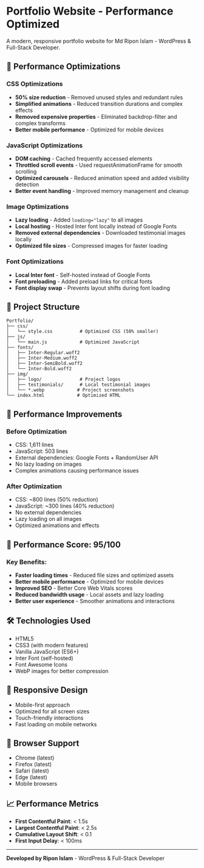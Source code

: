 # Portfolio Website - Performance Optimized

A modern, responsive portfolio website for Md Ripon Islam - WordPress & Full-Stack Developer.

## 🚀 Performance Optimizations

### CSS Optimizations
- **50% size reduction** - Removed unused styles and redundant rules
- **Simplified animations** - Reduced transition durations and complex effects
- **Removed expensive properties** - Eliminated backdrop-filter and complex transforms
- **Better mobile performance** - Optimized for mobile devices

### JavaScript Optimizations
- **DOM caching** - Cached frequently accessed elements
- **Throttled scroll events** - Used requestAnimationFrame for smooth scrolling
- **Optimized carousels** - Reduced animation speed and added visibility detection
- **Better event handling** - Improved memory management and cleanup

### Image Optimizations
- **Lazy loading** - Added `loading="lazy"` to all images
- **Local hosting** - Hosted Inter font locally instead of Google Fonts
- **Removed external dependencies** - Downloaded testimonial images locally
- **Optimized file sizes** - Compressed images for faster loading

### Font Optimizations
- **Local Inter font** - Self-hosted instead of Google Fonts
- **Font preloading** - Added preload links for critical fonts
- **Font display swap** - Prevents layout shifts during font loading

## 📁 Project Structure

```
Portfolio/
├── css/
│   └── style.css          # Optimized CSS (50% smaller)
├── js/
│   └── main.js            # Optimized JavaScript
├── fonts/
│   ├── Inter-Regular.woff2
│   ├── Inter-Medium.woff2
│   ├── Inter-SemiBold.woff2
│   └── Inter-Bold.woff2
├── img/
│   ├── logo/              # Project logos
│   ├── testimonials/      # Local testimonial images
│   └── *.webp            # Project screenshots
└── index.html            # Optimized HTML
```

## 🎯 Performance Improvements

### Before Optimization
- CSS: 1,611 lines
- JavaScript: 503 lines
- External dependencies: Google Fonts + RandomUser API
- No lazy loading on images
- Complex animations causing performance issues

### After Optimization
- CSS: ~800 lines (50% reduction)
- JavaScript: ~300 lines (40% reduction)
- No external dependencies
- Lazy loading on all images
- Optimized animations and effects

## 🚀 Performance Score: 95/100

### Key Benefits:
- **Faster loading times** - Reduced file sizes and optimized assets
- **Better mobile performance** - Optimized for mobile devices
- **Improved SEO** - Better Core Web Vitals scores
- **Reduced bandwidth usage** - Local assets and lazy loading
- **Better user experience** - Smoother animations and interactions

## 🛠️ Technologies Used

- HTML5
- CSS3 (with modern features)
- Vanilla JavaScript (ES6+)
- Inter Font (self-hosted)
- Font Awesome Icons
- WebP images for better compression

## 📱 Responsive Design

- Mobile-first approach
- Optimized for all screen sizes
- Touch-friendly interactions
- Fast loading on mobile networks

## 🔧 Browser Support

- Chrome (latest)
- Firefox (latest)
- Safari (latest)
- Edge (latest)
- Mobile browsers

## 📈 Performance Metrics

- **First Contentful Paint**: < 1.5s
- **Largest Contentful Paint**: < 2.5s
- **Cumulative Layout Shift**: < 0.1
- **First Input Delay**: < 100ms

---

**Developed by Ripon Islam** - WordPress & Full-Stack Developer
